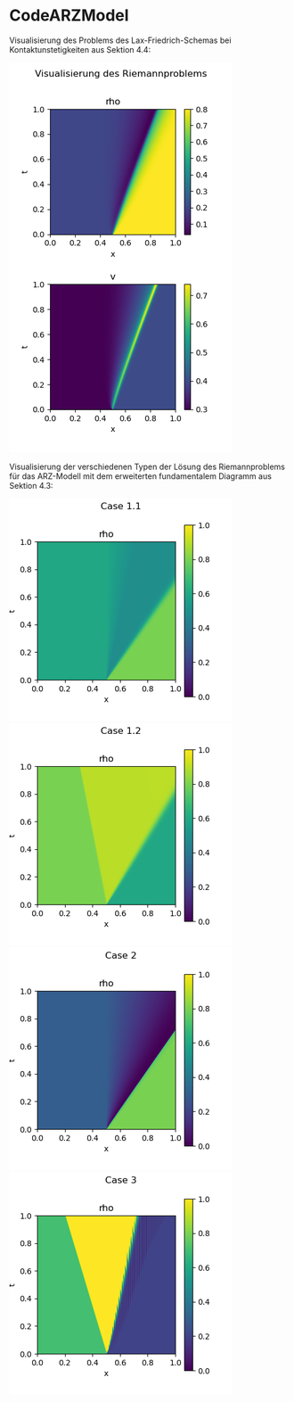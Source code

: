 # CodeARZModel
Visualisierung des Problems des Lax-Friedrich-Schemas bei Kontaktunstetigkeiten aus Sektion 4.4:

![Image](https://github.com/BernhardEisvogel/CodeARZModel/blob/main/Visualisierung%20des%20RiemannproblemsARZSIM.png)

Visualisierung der verschiedenen Typen der Lösung des Riemannproblems für das ARZ-Modell mit dem erweiterten fundamentalem Diagramm aus Sektion 4.3:


![Image](https://github.com/BernhardEisvogel/CodeARZModel/blob/main/Case%201.1GodunovSim.png)
![Image](https://github.com/BernhardEisvogel/CodeARZModel/blob/main/Case%201.2GodunovSim.png)
![Image](https://github.com/BernhardEisvogel/CodeARZModel/blob/main/Case%202GodunovSim.png)
![Image](https://github.com/BernhardEisvogel/CodeARZModel/blob/main/Case%203GodunovSim.png)
